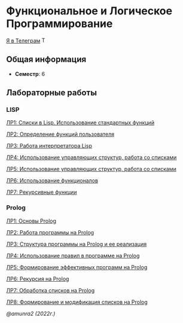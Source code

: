 # Функциональное и Логическое Программирование

[Я в Телеграм](https://t.me/amunra2) <img src="https://img.icons8.com/external-tal-revivo-shadow-tal-revivo/344/external-telegram-is-a-cloud-based-instant-messaging-and-voice-over-ip-service-logo-shadow-tal-revivo.png" alt="Telegram" width=15>

## Общая информация

* **Семестр**: 6

## Лабораторные работы

### LISP

[ЛР1: Списки в Lisp. Использование стандартных функций](./lab_01/)

[ЛР2: Определение функций пользователя](./lab_02/)

[ЛР3: Работа интерпретатора Lisp](./lab_03/)

[ЛР4: Использование управляющих структур, работа со списками](./lab_04/)

[ЛР5: Использование управляющих структур, работа со списками](./lab_05/)

[ЛР6: Использование функционалов](./lab_06/)

[ЛР7: Рекурсивные функции](./lab_07/)


### Prolog

[ЛР1: Основы Prolog](./lab_11/)

[ЛР2: Работа программы на Prolog](./lab_12/)

[ЛР3: Структура программы на Prolog и ее реализация](./lab_13/)

[ЛР4: Использование правил в программе на Prolog](./lab_14/)

[ЛР5: Формирование эффективных программ на Prolog](./lab_15/)

[ЛР6: Рекурсия на Prolog](./lab_16/)

[ЛР7: Обработка списков на Prolog](./lab_17/)

[ЛР8: Формирование и модификация списков на Prolog](./lab_18/)




_@amunra2 (2022г.)_

